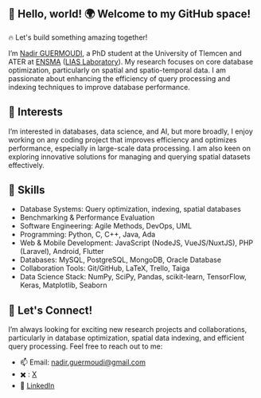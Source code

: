 ## 👋 Hello, world! 🌍 Welcome to my GitHub space!
🔥 Let's build something amazing together!
<!--
**NadirGuermoudi/NadirGuermoudi** is a ✨ _special_ ✨ repository because its `README.md` (this file) appears on your GitHub profile.

Here are some ideas to get you started:

- 🔭 I’m currently working on ...
- 🌱 I’m currently learning ...
- 👯 I’m looking to collaborate on ...
- 🤔 I’m looking for help with ...
- 💬 Ask me about ...
- 📫 How to reach me: ...
- 😄 Pronouns: ...
- ⚡ Fun fact: ...
-->
I’m [Nadir GUERMOUDI](https://github.com/NadirGuermoudi), a PhD student at the University of Tlemcen and ATER at [ENSMA](https://www.ensma.fr/) ([LIAS Laboratory](https://www.lias-lab.fr/)). My research focuses on core database optimization, particularly on spatial and spatio-temporal data. I am passionate about enhancing the efficiency of query processing and indexing techniques to improve database performance.

## 👀 Interests

I’m interested in databases, data science, and AI, but more broadly, I enjoy working on any coding project that improves efficiency and optimizes performance, especially in large-scale data processing. I am also keen on exploring innovative solutions for managing and querying spatial datasets effectively.

## 🔧 Skills
- Database Systems: Query optimization, indexing, spatial databases
- Benchmarking & Performance Evaluation
- Software Engineering: Agile Methods, DevOps, UML
- Programming: Python, C, C++, Java, Ada
- Web & Mobile Development: JavaScript (NodeJS, VueJS/NuxtJS), PHP (Laravel), Android, Flutter
- Databases: MySQL, PostgreSQL, MongoDB, Oracle Database
- Collaboration Tools: Git/GitHub, LaTeX, Trello, Taiga
- Data Science Stack: NumPy, SciPy, Pandas, scikit-learn, TensorFlow, Keras, Matplotlib, Seaborn

## 📢 Let's Connect!

I’m always looking for exciting new research projects and collaborations, particularly in database optimization, spatial data indexing, and efficient query processing. Feel free to reach out to me:

- 📫 Email: nadir.guermoudi@gmail.com
- ✖️ : [X](https://x.com/GuermoudiN)
- 🔗 [LinkedIn](https://x.com/GuermoudiN)
